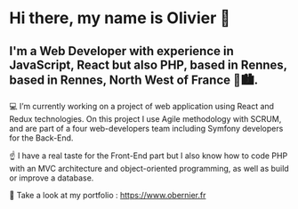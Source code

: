 # Hi there, my name is Olivier 👋

## I'm a Web Developer with experience in JavaScript, React but also PHP, based in Rennes, based in Rennes, North West of France 🌊🏙️.

💻 I’m currently working on a project of web application using React and Redux technologies. On this project I use Agile methodology with SCRUM, and are part of a four web-developers team including Symfony developers for the Back-End.

☝️ I have a real taste for the Front-End part but I also know how to code PHP with an MVC architecture and object-oriented programming, as well as build or improve a database.

👀 Take a look at my portfolio : https://www.obernier.fr


<!--
**oliv-bernier/oliv-bernier** is a ✨ _special_ ✨ repository because its `README.md` (this file) appears on your GitHub profile.

Here are some ideas to get you started:

- 🔭 I’m currently working on ...
- 🌱 I’m currently learning ...
- 👯 I’m looking to collaborate on ...
- 🤔 I’m looking for help with ...
- 💬 Ask me about ...
- 📫 How to reach me: ...
- 😄 Pronouns: ...
- ⚡ Fun fact: ...
-->
